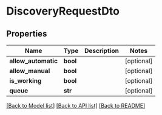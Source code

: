 # DiscoveryRequestDto

## Properties
Name | Type | Description | Notes
------------ | ------------- | ------------- | -------------
**allow_automatic** | **bool** |  | [optional] 
**allow_manual** | **bool** |  | [optional] 
**is_working** | **bool** |  | [optional] 
**queue** | **str** |  | [optional] 

[[Back to Model list]](../README.md#documentation-for-models) [[Back to API list]](../README.md#documentation-for-api-endpoints) [[Back to README]](../README.md)


